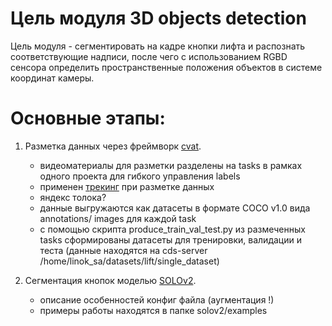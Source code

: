 # Цель модуля 3D objects detection 
Цель модуля - сегментировать на кадре кнопки лифта и распознать соответствующие надписи, после чего с использованием RGBD сенсора определить пространственные положения объектов в системе координат камеры.

# Основные этапы:
1. Разметка данных через фреймворк [cvat](https://github.com/openvinotoolkit/cvat).
    - видеоматериалы для разметки разделены на tasks в рамках одного проекта для гибкого управления labels
    - применен [трекинг](https://github.com/openvinotoolkit/cvat/blob/develop/cvat/apps/documentation/user_guide.md#track-mode-basics) при разметке данных
    - яндекс толока?
    - данные выгружаются как датасеты в формате COCO v1.0 вида annotations/ images для каждой task
    - c помощью скрипта produce_train_val_test.py из размеченных tasks сформированы датасеты для тренировки, валидации и теста 
    (данные находятся на cds-server /home/linok_sa/datasets/lift/single_dataset)

2. Сегментация кнопок моделью [SOLOv2](https://github.com/WXinlong/SOLO).
    - описание особенностей конфиг файла (аугментация !)
    - примеры работы находятся в папке solov2/examples
    
